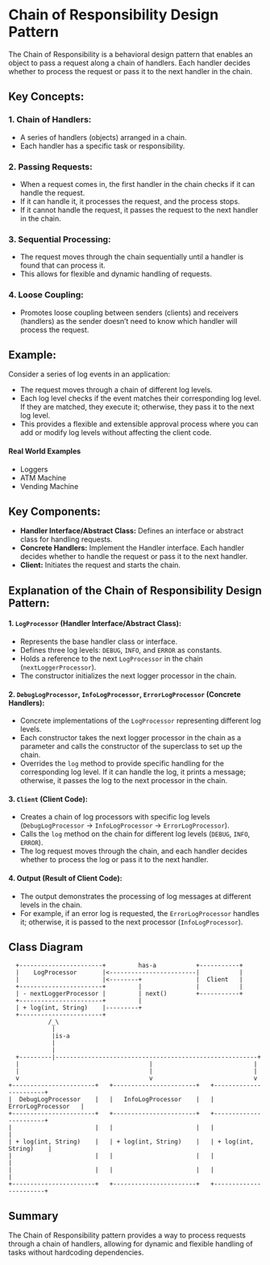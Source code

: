 # Chain of Responsibility Design Pattern

The Chain of Responsibility is a behavioral design pattern that enables an object to pass a request along a chain of handlers. Each handler decides whether to process the request or pass it to the next handler in the chain.

## Key Concepts:

### 1. Chain of Handlers:
   - A series of handlers (objects) arranged in a chain.
   - Each handler has a specific task or responsibility.

### 2. Passing Requests:
   - When a request comes in, the first handler in the chain checks if it can handle the request.
   - If it can handle it, it processes the request, and the process stops.
   - If it cannot handle the request, it passes the request to the next handler in the chain.

### 3. Sequential Processing:
   - The request moves through the chain sequentially until a handler is found that can process it.
   - This allows for flexible and dynamic handling of requests.

### 4. Loose Coupling:
   - Promotes loose coupling between senders (clients) and receivers (handlers) as the sender doesn’t need to know which handler will process the request.

## Example:

Consider a series of log events in an application:

- The request moves through a chain of different log levels.
- Each log level checks if the event matches their corresponding log level. If they are matched, they execute it; otherwise, they pass it to the next log level.
- This provides a flexible and extensible approval process where you can add or modify log levels without affecting the client code.

#### Real World Examples
- Loggers
- ATM Machine
- Vending Machine

## Key Components:

- **Handler Interface/Abstract Class:** Defines an interface or abstract class for handling requests.
- **Concrete Handlers:** Implement the Handler interface. Each handler decides whether to handle the request or pass it to the next handler.
- **Client:** Initiates the request and starts the chain.


## Explanation of the Chain of Responsibility Design Pattern:

#### 1. `LogProcessor` (Handler Interface/Abstract Class):
- Represents the base handler class or interface.
- Defines three log levels: `DEBUG`, `INFO`, and `ERROR` as constants.
- Holds a reference to the next `LogProcessor` in the chain (`nextLoggerProcessor`).
- The constructor initializes the next logger processor in the chain.

#### 2. `DebugLogProcessor`, `InfoLogProcessor`, `ErrorLogProcessor` (Concrete Handlers):
- Concrete implementations of the `LogProcessor` representing different log levels.
- Each constructor takes the next logger processor in the chain as a parameter and calls the constructor of the superclass to set up the chain.
- Overrides the `log` method to provide specific handling for the corresponding log level. If it can handle the log, it prints a message; otherwise, it passes the log to the next processor in the chain.

#### 3. `Client` (Client Code):
- Creates a chain of log processors with specific log levels (`DebugLogProcessor` -> `InfoLogProcessor` -> `ErrorLogProcessor`).
- Calls the `log` method on the chain for different log levels (`DEBUG`, `INFO`, `ERROR`).
- The log request moves through the chain, and each handler decides whether to process the log or pass it to the next handler.

#### 4. Output (Result of Client Code):
- The output demonstrates the processing of log messages at different levels in the chain.
- For example, if an error log is requested, the `ErrorLogProcessor` handles it; otherwise, it is passed to the next processor (`InfoLogProcessor`).

## Class Diagram
```
  +-----------------------+         has-a           +-----------+
  |    LogProcessor       |<------------------------|           |
  |                       |<--------+               |  Client   |
  +-----------------------+         |               |           |
  | - nextLoggerProcessor |         | next()        +-----------+
  +-----------------------+         |
  | + log(int, String)    |---------+
  +-----------------------+
           /_\
            |
            |is-a
            |
            |
  +---------|--------------------------------------------------------+
  |                                    |                            |
  |                                    |                            |
  v                                    v                            v
+-----------------------+   +-----------------------+   +-----------------------+
|  DebugLogProcessor    |   |   InfoLogProcessor    |   |   ErrorLogProcessor   |
+-----------------------+   +-----------------------+   +-----------------------+
|                       |   |                       |   |                       |
| + log(int, String)    |   | + log(int, String)    |   | + log(int, String)    |
|                       |   |                       |   |                       |
|                       |   |                       |   |                       |
+-----------------------+   +-----------------------+   +-----------------------+
```

## Summary
The Chain of Responsibility pattern provides a way to process requests through a chain of handlers, allowing for dynamic and flexible handling of tasks without hardcoding dependencies.
